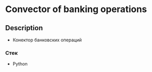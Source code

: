 # Сonvector of banking operations

## Description
- Конектор банковских операций

### Стек
- Python
